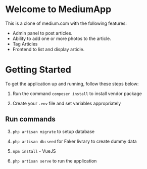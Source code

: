 # Welcome to MediumApp

This is a clone of medium.com with the following features:

- Admin panel to post articles.
- Ability to add one or more photos to the article.
- Tag Articles
- Frontend to list and display article.

# Getting Started
To get the application up and running, follow these steps below:

1. Run the command <code>composer install</code> to install vendor package

2. Create your <code>.env</code> file and set variables appropriately

## Run commands
3. <code>php artisan migrate</code> to setup database

4. <code>php artisan db:seed</code> for Faker livrary to create dummy data

5. <code>npm install</code> - VueJS

6. <code>php artisan serve</code> to run the application
